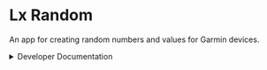 # Lx Random

An app for creating random numbers and values for Garmin devices.

<details>
<summary>Developer Documentation</summary>

## Preparing a release

To perform a release:

- Create an entry in [CHANGELOG.md](CHANGELOG.md) under the next version
- Update README.md with features / screenshots
- Update the version number for `AppVersion` in
  [resources/strings.xml](resources/strings.xml).
- Commit with `Version x.x.x`
- Tag that commit as `vx.x.x`

## Creating screenshots

- Use the latest Fenix X watch in the simulator
- Screenshot with an external program (to capture the border as well)
- Using GIMP:
  1. Create a selection around the 280x280 pixels of the screen
  2. Grow the selection by 70 pixels
  3. Using the Fuzzy Select Tool
    - Antialiasing enabled
    - Feather edges set to `2.0`
    - Threshold set to `50`
  4. Remove the white exterior

</details>

